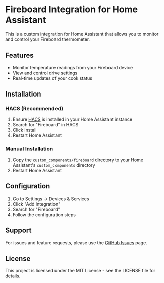 # Fireboard Integration for Home Assistant

This is a custom integration for Home Assistant that allows you to monitor and control your Fireboard thermometer.

## Features

- Monitor temperature readings from your Fireboard device
- View and control drive settings
- Real-time updates of your cook status

## Installation

### HACS (Recommended)

1. Ensure [HACS](https://hacs.xyz/) is installed in your Home Assistant instance
2. Search for "Fireboard" in HACS
3. Click Install
4. Restart Home Assistant

### Manual Installation

1. Copy the `custom_components/fireboard` directory to your Home Assistant's `custom_components` directory
2. Restart Home Assistant

## Configuration

1. Go to Settings -> Devices & Services
2. Click "Add Integration"
3. Search for "Fireboard"
4. Follow the configuration steps

## Support

For issues and feature requests, please use the [GitHub Issues](https://github.com/blackpearl-git/ha-fireboard/issues) page.

## License

This project is licensed under the MIT License - see the LICENSE file for details. 